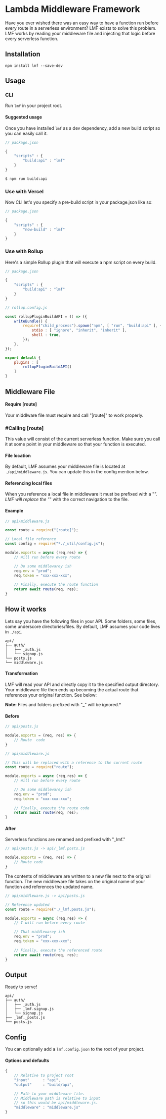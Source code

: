# **Lambda Middleware Framework**

Have you ever wished there was an easy way to have a function run before every route in a serverless environment? LMF exists to solve this problem. LMF works by reading your middleware file and injecting that logic before every serverless function. 

## **Installation**
```npm install lmf --save-dev```

## **Usage**
### **CLI**
Run `lmf` in your project root.

#### Suggested usage
Once you have installed `lmf` as a dev dependency, add a new build script so you can easily call it.
```javascript
// package.json

{
    "scripts" : {
        "build:api" : "lmf"
    }
}
```
```bash
$ npm run build:api
```

### **Use with Vercel**
Now CLI let's you specify a pre-build script in your package.json like so:
```javascript
// package.json

{
    "scripts" : {
        "now-build" : "lmf"
    }
}
```

### **Use with Rollup**
Here's a simple Rollup plugin that will execute a npm script on every build.
```javascript
// package.json

{
    "scripts" : {
        "build:api" : "lmf"
    }
}
```
```javascript
// rollup.config.js

const rollupPluginBuildAPI = () => ({
    writeBundle() {
        require("child_process").spawn("npm", [ "run", "build:api" ], {
            stdio : [ "ignore", "inherit", "inherit" ],
            shell : true,
        });
    },
});

export default {
    plugins : [
        rollupPluginBuildAPI()
    ]
}

```

## **Middleware File**
#### **Require [route]**
Your middlware file must require and call "[route]" to work properly.



### #**Calling [route]**
This value will consist of the current serverless function. Make sure you call it at some point in your middleware so that your function is executed. 



#### **File location**
By default, LMF assumes your middleware file is located at `./api/middleware.js`. You can update this in the config mention below.



#### **Referencing local files**
When you reference a local file in middleware it must be prefixed with a "*". LMF will replace the "*" with the correct navigation to the file. 



#### **Example**

```javascript
// api/middleware.js

const route = require("[route]");

// Local file reference
const config = require("*./_util/config.js");

module.exports = async (req,res) => {
    // Will run before every route

    // Do some middlewarey ish
    req.env = "prod";
    req.token = "xxx-xxx-xxx";
    
    // Finally, execute the route function
    return await route(req, res);
}
```

## **How it works**
Lets say you have the following files in your API. Some folders, some files, some underscore directories/files. By default, LMF assumes your code lives in `./api`.

```
api/
├── auth/
│   ├── _auth.js
│   └── signup.js
└── posts.js
└── middleware.js
```

#### **Transformation**
LMF will read your API and directly copy it to the specified output directory. Your middleware file then ends up becoming the actual route that references your original function. See below:

**Note:** Files and folders prefixed with "_" will be ignored.*

#### **Before**
```javascript
// api/posts.js

module.exports = (req, res) => {
    // Route  code
}

```
```javascript
// api/middleware.js

// This will be replaced with a reference to the current route
const route = require("route");

module.exports = async (req,res) => {
    // Will run before every route

    // Do some middlewarey ish
    req.env = "prod";
    req.token = "xxx-xxx-xxx";
    
    // Finally, execute the route code
    return await route(req, res);
}
```


#### **After**
Serverless functions are renamed and prefixed with "_lmf."
```javascript
// api/posts.js -> api/_lmf.posts.js

module.exports = (req, res) => {
    // Route code
}

```

The contents of middleware are written to a new file next to the original function. The new middleware file takes on the original name of your function and references the updated name. 
```javascript
// api/middleware.js -> api/posts.js

// Reference updated
const route = require("./_lmf.posts.js");

module.exports = async (req,res) => {
    // I will run before every route

    // That middlewarey ish
    req.env = "prod";
    req.token = "xxx-xxx-xxx";
    
    // Finally, execute the referenced route
    return await route(req, res);
}
```

## **Output**
Ready to serve!
```
api/
├── auth/
│   ├── _auth.js
│   ├── _lmf.signup.js
│   └── signup.js
├── _lmf._posts.js
└── posts.js
```

## **Config**
You can optionally add a ```lmf.config.json``` to the root of your project.

#### Options and defaults
```javascript
{
    // Relative to project root
    "input"      : "api",
    "output"     : "build/api",

    // Path to your middleware file.
    // Middleware path is relative to input
    // so this would be api/middleware.js.
    "middleware" : "middleware.js" 
}
```

